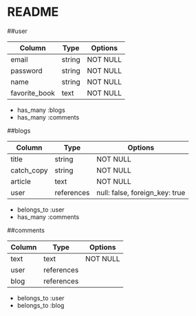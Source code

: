 # README

##user

| Column        | Type   | Options  |
| ------------- | ------ | -------- |
| email         | string | NOT NULL |
| password      | string | NOT NULL |
| name          | string | NOT NULL |
| favorite_book | text   | NOT NULL |

 - has_many :blogs
 - has_many :comments

 ##blogs

| Column     | Type       | Options                        |
| ---------- | ---------- | ------------------------------ |
| title      | string     | NOT NULL                       |
| catch_copy | string     | NOT NULL                       |
| article    | text       | NOT NULL                       |
| user       | references | null: false, foreign_key: true |

- belongs_to :user
- has_many :comments


##comments

| Column    | Type       | Options  |
| --------- | ---------- | -------- |
| text      | text       | NOT NULL |
| user      | references |          |
| blog      | references |          |

- belongs_to :user
- belongs_to :blog
